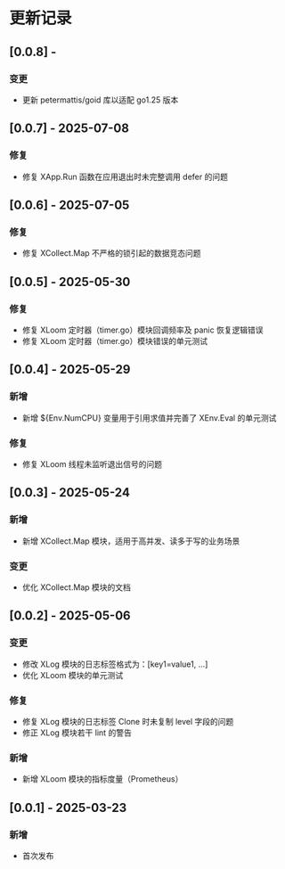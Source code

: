 # 更新记录

## [0.0.8] - 
### 变更
- 更新 petermattis/goid 库以适配 go1.25 版本

## [0.0.7] - 2025-07-08
### 修复
- 修复 XApp.Run 函数在应用退出时未完整调用 defer 的问题

## [0.0.6] - 2025-07-05
### 修复
- 修复 XCollect.Map 不严格的锁引起的数据竞态问题

## [0.0.5] - 2025-05-30
### 修复
- 修复 XLoom 定时器（timer.go）模块回调频率及 panic 恢复逻辑错误
- 修复 XLoom 定时器（timer.go）模块错误的单元测试

## [0.0.4] - 2025-05-29
### 新增
- 新增 ${Env.NumCPU} 变量用于引用求值并完善了 XEnv.Eval 的单元测试

### 修复
- 修复 XLoom 线程未监听退出信号的问题

## [0.0.3] - 2025-05-24
### 新增
- 新增 XCollect.Map 模块，适用于高并发、读多于写的业务场景

### 变更
- 优化 XCollect.Map 模块的文档

## [0.0.2] - 2025-05-06
### 变更
- 修改 XLog 模块的日志标签格式为：[key1=value1, ...]
- 优化 XLoom 模块的单元测试

### 修复
- 修复 XLog 模块的日志标签 Clone 时未复制 level 字段的问题
- 修正 XLog 模块若干 lint 的警告

### 新增
- 新增 XLoom 模块的指标度量（Prometheus）

## [0.0.1] - 2025-03-23
### 新增
- 首次发布

